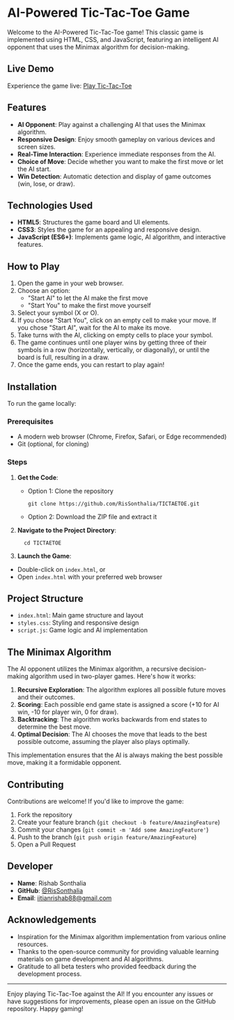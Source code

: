 # AI-Powered Tic-Tac-Toe Game

Welcome to the AI-Powered Tic-Tac-Toe game! This classic game is implemented using HTML, CSS, and JavaScript, featuring an intelligent AI opponent that uses the Minimax algorithm for decision-making.

## Live Demo

Experience the game live: [Play Tic-Tac-Toe](https://rissonthalia.github.io/TICTAETOE/)

## Features

- **AI Opponent**: Play against a challenging AI that uses the Minimax algorithm.
- **Responsive Design**: Enjoy smooth gameplay on various devices and screen sizes.
- **Real-Time Interaction**: Experience immediate responses from the AI.
- **Choice of Move**: Decide whether you want to make the first move or let the AI start.
- **Win Detection**: Automatic detection and display of game outcomes (win, lose, or draw).

## Technologies Used

- **HTML5**: Structures the game board and UI elements.
- **CSS3**: Styles the game for an appealing and responsive design.
- **JavaScript (ES6+)**: Implements game logic, AI algorithm, and interactive features.

## How to Play

1. Open the game in your web browser.
2. Choose an option:
   - "Start AI" to let the AI make the first move
   - "Start You" to make the first move yourself
3. Select your symbol (X or O).
4. If you chose "Start You", click on an empty cell to make your move. If you chose "Start AI", wait for the AI to make its move.
5. Take turns with the AI, clicking on empty cells to place your symbol.
6. The game continues until one player wins by getting three of their symbols in a row (horizontally, vertically, or diagonally), or until the board is full, resulting in a draw.
7. Once the game ends, you can restart to play again!

## Installation

To run the game locally:

### Prerequisites

- A modern web browser (Chrome, Firefox, Safari, or Edge recommended)
- Git (optional, for cloning)

### Steps

1. **Get the Code**:
   - Option 1: Clone the repository
     ```
     git clone https://github.com/RisSonthalia/TICTAETOE.git
     ```
   - Option 2: Download the ZIP file and extract it

2. **Navigate to the Project Directory**:
   ```
     cd TICTAETOE
     ```
3. **Launch the Game**:
- Double-click on `index.html`, or
- Open `index.html` with your preferred web browser

## Project Structure

- `index.html`: Main game structure and layout
- `styles.css`: Styling and responsive design
- `script.js`: Game logic and AI implementation

## The Minimax Algorithm

The AI opponent utilizes the Minimax algorithm, a recursive decision-making algorithm used in two-player games. Here's how it works:

1. **Recursive Exploration**: The algorithm explores all possible future moves and their outcomes.
2. **Scoring**: Each possible end game state is assigned a score (+10 for AI win, -10 for player win, 0 for draw).
3. **Backtracking**: The algorithm works backwards from end states to determine the best move.
4. **Optimal Decision**: The AI chooses the move that leads to the best possible outcome, assuming the player also plays optimally.

This implementation ensures that the AI is always making the best possible move, making it a formidable opponent.

## Contributing

Contributions are welcome! If you'd like to improve the game:

1. Fork the repository
2. Create your feature branch (`git checkout -b feature/AmazingFeature`)
3. Commit your changes (`git commit -m 'Add some AmazingFeature'`)
4. Push to the branch (`git push origin feature/AmazingFeature`)
5. Open a Pull Request


## Developer

- **Name**: Rishab Sonthalia
- **GitHub**: [@RisSonthalia](https://github.com/RisSonthalia)
- **Email**: iitianrishab88@gmail.com

## Acknowledgements

- Inspiration for the Minimax algorithm implementation from various online resources.
- Thanks to the open-source community for providing valuable learning materials on game development and AI algorithms.
- Gratitude to all beta testers who provided feedback during the development process.

---

Enjoy playing Tic-Tac-Toe against the AI! If you encounter any issues or have suggestions for improvements, please open an issue on the GitHub repository. Happy gaming!
